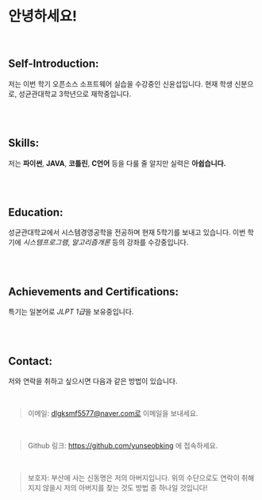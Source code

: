 # 안녕하세요!

<br>

## Self-Introduction:
저는 이번 학기 오픈소스 소프트웨어 실습을 수강중인 신윤섭입니다.
현재 학생 신분으로, 성균관대학교 3학년으로 재학중입니다.

<br>
<br>

## Skills:
저는 **파이썬**, **JAVA**, **코틀린**, **C언어** 등을 다룰 줄 알지만 실력은 **아쉽습니다.**    

<br>
<br>

## Education:
성균관대학교에서 시스템경영공학을 전공하며 현재 5학기를 보내고 있습니다.
이번 학기에 *시스템프로그램*, *알고리즘개론* 등의 강좌를 수강중입니다.

<br>
<br>

## Achievements and Certifications:
특기는 일본어로 *JLPT 1급*을 보유중입니다.

<br>
<br>

## Contact:
저와 연락을 취하고 싶으시면 다음과 같은 방법이 있습니다.

<br>

> 이메일: 
> dlgksmf5577@naver.com로 이메일을 보내세요.

<br>

> Github 링크: 
> https://github.com/yunseobking 에 접속하세요.

<br>

> 보호자:
> 부산에 사는 신동명은 저의 아버지입니다. 
> 위의 수단으로도 연락이 취해지지 않을시 저의 아버지를 찾는 것도 방법 중 하나일 것입니다!
